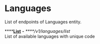 # Languages

List of endpoints of Languages entity.

\*\*\*\*[**List**](../countries/list.md) **-** _****/v1/languages/list_  
List of available languages with unique code


